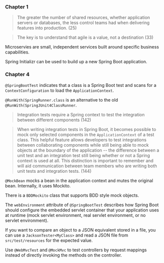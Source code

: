 ### Chapter 1

> The greater the number of shared resources, whether application servers or databases, the less control teams had when delivering features into production. (25)

> The key is to understand that agile is a value, not a destination (33)

Microservies are small, independent services built around specific business capabilities.

Spring Initializr can be used to build up a new Spring Boot application.

### Chapter 4

`@SpringBootTest` indicates that a class is a Spring Boot test and scans for a `ContextConfiguration` to load the `ApplicationContext`.

`@RunWith(SpringRunner.class` is an alternative to the old `@RunWith(SpringJUnit4ClassRunner`.

> Integration tests require a Spring context to test the integration between different components (142)

> When writing integration tests in Spring Boot, it becomes possible to mock only selected components in the `ApplicationContext` of a test class. This helpful feature allows developers to test integrations between collaborating components while still being able to mock objects at the boundary of the application -- the difference between a unit test and an integration test still being whether or not a Spring context is used at all. This distinction is important to remember and will aid communication between team members who are writing both unit tests and integration tests. (144)

`@MockBean` mocks a bean in the application context and mutes the original bean.  Internally, it uses Mockito.

There is a `BDDMockito` class that supports BDD style mock objects.

The `webEnvironment` attribute of `@SpringBootTest` describes how Spring Boot should configure the embedded servlet container that your application uses at runtime (mock servlet environment, real servlet environment, or no servlet environment).

If you want to compare an object to a JSON equivalent stored in a file, you can use a `JacksonTester<MyClass>` and read a JSON file from `src/test/resources` for the expected value.

Use `@WebMvcTest` and `@MockMvc` to test controllers by request mappings instead of directly invoking the methods on the controller.

 
